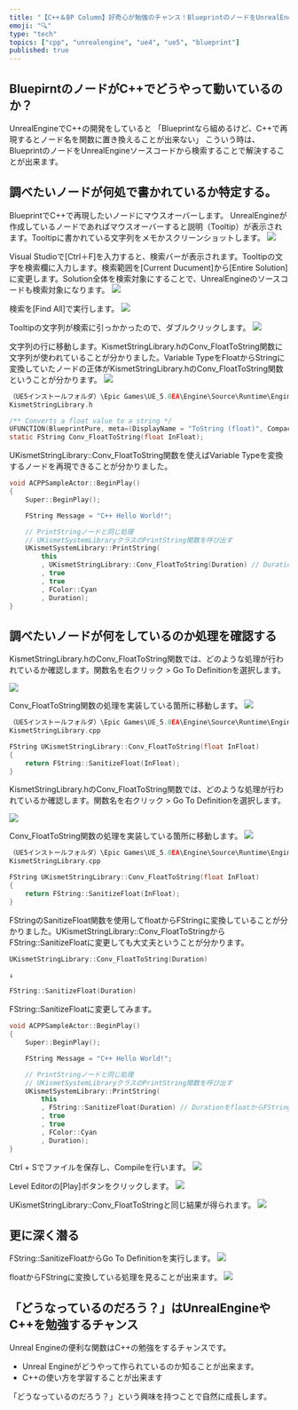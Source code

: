 ```yaml
---
title: "【C++＆BP Column】好奇心が勉強のチャンス！BlueprintのノードをUnrealEngineのソースコードから探すテクニック　"
emoji: "🔍"
type: "tech"
topics: ["cpp", "unrealengine", "ue4", "ue5", "blueprint"]
published: true
---
```


## BluepirntのノードがC++でどうやって動いているのか？
UnrealEngineでC++の開発をしていると
「Blueprintなら組めるけど、C++で再現するとノード名を関数に置き換えることが出来ない」
こういう時は、BlueprintのノードをUnrealEngineソースコードから検索することで解決することが出来ます。


## 調べたいノードが何処で書かれているか特定する。
BlueprintでC++で再現したいノードにマウスオーバーします。
UnrealEngineが作成しているノードであればマウスオーバーすると説明（Tooltip）が表示されます。Tooltipに書かれている文字列をメモかスクリーンショットします。
![](https://storage.googleapis.com/zenn-user-upload/7d4fed343823-20220114.png)

Visual Studioで[Ctrl＋F]を入力すると、検索バーが表示されます。Tooltipの文字を検索欄に入力します。検索範囲を[Current Ducument]から[Entire Solution]に変更します。Solution全体を検索対象にすることで、UnrealEngineのソースコードも検索対象になります。
![](https://storage.googleapis.com/zenn-user-upload/c63e7d0d83f5-20220114.png)


検索を[Find All]で実行します。
![](https://storage.googleapis.com/zenn-user-upload/a947e5f916ee-20220114.png)

Tooltipの文字列が検索に引っかかったので、ダブルクリックします。
![](https://storage.googleapis.com/zenn-user-upload/4930a294614c-20220114.png)

文字列の行に移動します。KismetStringLibrary.hのConv_FloatToString関数に文字列が使われていることが分かりました。Variable TypeをFloatからStringに変換していたノードの正体がKismetStringLibrary.hのConv_FloatToString関数ということが分かります。
![](https://storage.googleapis.com/zenn-user-upload/0e521d9ee64e-20220114.png)


```KismetStringLibrary.h
（UE5インストールフォルダ）\Epic Games\UE_5.0EA\Engine\Source\Runtime\Engine\Classes\Kismet\KismetStringLibrary.h
KismetStringLibrary.h

/** Converts a float value to a string */
UFUNCTION(BlueprintPure, meta=(DisplayName = "ToString (float)", CompactNodeTitle = "->", BlueprintAutocast), Category="Utilities|String")
static FString Conv_FloatToString(float InFloat);

```

UKismetStringLibrary::Conv_FloatToString関数を使えばVariable Typeを変換するノードを再現できることが分かりました。

```cpp
void ACPPSampleActor::BeginPlay()
{
	Super::BeginPlay();

	FString Message = "C++ Hello World!";

	// PrintStringノードと同じ処理
	// UKismetSystemLibraryクラスのPrintString関数を呼び出す
	UKismetSystemLibrary::PrintString(
		this
		, UKismetStringLibrary::Conv_FloatToString(Duration) // DurationをfloatからFStringに変換する
		, true
		, true
		, FColor::Cyan
		, Duration);
}
```

## 調べたいノードが何をしているのか処理を確認する

KismetStringLibrary.hのConv_FloatToString関数では、どのような処理が行われているか確認します。関数名を右クリック > Go To Definitionを選択します。

![](https://storage.googleapis.com/zenn-user-upload/2351c6cadfe3-20220114.png)

Conv_FloatToString関数の処理を実装している箇所に移動します。
![](https://storage.googleapis.com/zenn-user-upload/4b42f19fe7cf-20220114.png)

```KismetStringLibrary.cpp
（UE5インストールフォルダ）\Epic Games\UE_5.0EA\Engine\Source\Runtime\Engine\Private\KismetStringLibrary.cpp
KismetStringLibrary.cpp

FString UKismetStringLibrary::Conv_FloatToString(float InFloat)
{
	return FString::SanitizeFloat(InFloat);
}
```

KismetStringLibrary.hのConv_FloatToString関数では、どのような処理が行われているか確認します。関数名を右クリック > Go To Definitionを選択します。

![](https://storage.googleapis.com/zenn-user-upload/3c4b64ee8876-20220114.png)

Conv_FloatToString関数の処理を実装している箇所に移動します。
![](https://storage.googleapis.com/zenn-user-upload/1e45e01e1f86-20220114.png)


```KismetStringLibrary.cpp
（UE5インストールフォルダ）\Epic Games\UE_5.0EA\Engine\Source\Runtime\Engine\Private\KismetStringLibrary.cpp
KismetStringLibrary.cpp

FString UKismetStringLibrary::Conv_FloatToString(float InFloat)
{
	return FString::SanitizeFloat(InFloat);
}
```

FStringのSanitizeFloat関数を使用してfloatからFStringに変換していることが分かりました。UKismetStringLibrary::Conv_FloatToStringからFString::SanitizeFloatに変更しても大丈夫ということが分かります。

```cpp
UKismetStringLibrary::Conv_FloatToString(Duration)

↓

FString::SanitizeFloat(Duration)
```

FString::SanitizeFloatに変更してみます。

```cpp
void ACPPSampleActor::BeginPlay()
{
	Super::BeginPlay();

	FString Message = "C++ Hello World!";

	// PrintStringノードと同じ処理
	// UKismetSystemLibraryクラスのPrintString関数を呼び出す
	UKismetSystemLibrary::PrintString(
		this
		, FString::SanitizeFloat(Duration) // DurationをfloatからFStringに変換する
		, true
		, true
		, FColor::Cyan
		, Duration);
}
```

Ctrl + Sでファイルを保存し、Compileを行います。
![](https://storage.googleapis.com/zenn-user-upload/5e8fb811c15b-20220114.png)

Level Editorの[Play]ボタンをクリックします。
![](https://storage.googleapis.com/zenn-user-upload/a2b6e2ca1883-20220114.png)

UKismetStringLibrary::Conv_FloatToStringと同じ結果が得られます。
![](https://storage.googleapis.com/zenn-user-upload/9b60ae3181b6-20220114.png)

## 更に深く潜る

FString::SanitizeFloatからGo To Definitionを実行します。
![](https://storage.googleapis.com/zenn-user-upload/64303f57651e-20220114.png)

floatからFStringに変換している処理を見ることが出来ます。
![](https://storage.googleapis.com/zenn-user-upload/48a0bf456f09-20220114.png)

## 「どうなっているのだろう？」はUnrealEngineやC++を勉強するチャンス

Unreal Engineの便利な関数はC++の勉強をするチャンスです。

- Unreal Engineがどうやって作られているのか知ることが出来ます。
- C++の使い方を学習することが出来ます

「どうなっているのだろう？」という興味を持つことで自然に成長します。
